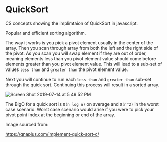 # QuickSort
CS concepts showing the implimtaion of QuickSort in javascript.

Popular and efficient sorting algorithm.  


The way it works is you pick a pivot element usually in the center of the array.  Then you scan through array from both the left and the right side of the pivot.  As you scan you will swap element if they are out of order, meaning elements less than you pivot element value should come before elements greater than you pivot element value.  This will lead to a sub-set of values `less than` and `greater than` the pivot element value.  
 
Next you will continue to run each `less than` and `greater than` sub-set through the quick sort.  Continuing this process will result in a sorted array.  

![Screen Shot 2019-07-14 at 5 49 52 PM](https://user-images.githubusercontent.com/11912649/61194484-4d593b00-a687-11e9-9508-45020a15acc1.png)


The BigO for a quick sort is `O(n log n)` on average and `O(n^2)` in the worst case scenario.  Worst case scenario would arise if you were to pick your pivot point index at the beginning or end of the array. 

Image sourced from:

https://qnaplus.com/implement-quick-sort-c/
